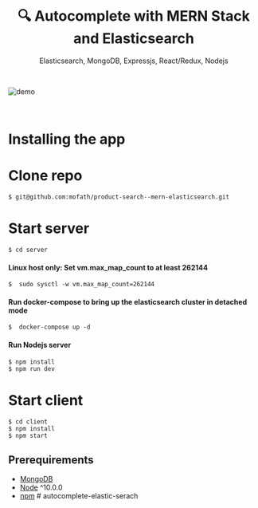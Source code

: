 <h1 align="center">
🔍 Autocomplete with MERN Stack and Elasticsearch
</h1>
<p align="center">
Elasticsearch, MongoDB, Expressjs, React/Redux, Nodejs
</p>

<br>

![demo](demo.gif)

<br>

# Installing the app

# Clone repo

```terminal
$ git@github.com:mofath/product-search--mern-elasticsearch.git
```

# Start server

```terminal
$ cd server
```

#### Linux host only: Set vm.max_map_count to at least 262144

```terminal
$  sudo sysctl -w vm.max_map_count=262144
```

#### Run docker-compose to bring up the elasticsearch cluster in detached mode

```terminal
$  docker-compose up -d
```

#### Run Nodejs server

```terminal
$ npm install
$ npm run dev
```

# Start client

```terminal
$ cd client
$ npm install
$ npm start
```

## Prerequirements

- [MongoDB](https://gist.github.com/nrollr/9f523ae17ecdbb50311980503409aeb3)
- [Node](https://nodejs.org/en/download/) ^10.0.0
- [npm](https://nodejs.org/en/download/package-manager/)
#   a u t o c o m p l e t e - e l a s t i c - s e r a c h  
 